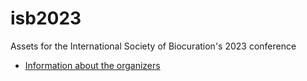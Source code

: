 # isb2023
Assets for the International Society of Biocuration's 2023 conference

- [Information about the organizers](https://query.wikidata.org/embed.html#%23%2B%20summary%3A%20A%20query%20for%20the%20ISB2023%20organizing%20committee%20and%20scientific%20program%20committeee%0A%23%2B%20endpoint%3A%20https%3A%2F%2Fquery.wikidata.org%2Fsparql%0A%23%2B%20tags%3A%0A%23%2B%20%20%20-%20conference%0A%23%2B%20%20%20-%20bibliometrics%0A%23defaultView%3ATable%0A%0ASELECT%20%0A%20%20%3Fperson%20%3FpersonLabel%20%3FpersonDescription%20%3FgenderLabel%20%3Fimage%0A%20%20%3FnationalityLabel%20%3Forcid%20%3Flinkedin%20%3Ftwitter%20%3Fgscholar%20%3Fgithub%0A%20%20(GROUP_CONCAT(DISTINCT%20%3Ftopic_label%3B%20separator%3D%22%2C%20%22)%20AS%20%3Ftopics)%0A%20%20(MAX(%3Fstart_date)%20as%20%3Fmax_start_date)%0A%20%20(SAMPLE(%3FemployerLabel)%20as%20%3FemployerLabel_)%0AWHERE%20%0A%7B%0A%20%20wd%3AQ111430238%20wdt%3AP664%7Cwdt%3AP5804%20%3Fperson%20.%0A%20%20%3Fperson%20wdt%3AP496%20%3Forcid%20.%0A%20%20OPTIONAL%20%7B%20%3Fperson%20wdt%3AP18%20%3Fimage%20.%20%7D%0A%20%20OPTIONAL%20%7B%20%3Fperson%20wdt%3AP21%20%3Fgender%20.%20%7D%0A%20%20OPTIONAL%20%7B%20%3Fperson%20wdt%3AP2002%20%3Ftwitter%20.%20%7D%0A%20%20OPTIONAL%20%7B%20%3Fperson%20wdt%3AP27%20%3Fnationality%20.%20%7D%0A%20%20OPTIONAL%20%7B%20%3Fperson%20wdt%3AP6634%20%3Flinkedin%20.%20%7D%0A%20%20OPTIONAL%20%7B%20%3Fperson%20wdt%3AP1960%20%3Fgscholar%20.%20%7D%0A%20%20OPTIONAL%20%7B%20%3Fperson%20wdt%3AP2037%20%3Fgithub%20.%20%7D%0A%20%20OPTIONAL%20%7B%20%3Fperson%20wdt%3AP101%20%3Ftopic%20.%20%3Ftopic%20rdfs%3Alabel%20%3Ftopic_label%20.%20FILTER%20(LANG(%3Ftopic_label)%20%3D%20'en')%20%7D%0A%20%20OPTIONAL%20%7B%20%0A%20%20%20%20%3Fperson%20p%3AP108%20%3Fstatement%20.%0A%20%20%20%20%3Fstatement%20ps%3AP108%20%3Femployer%20.%0A%20%20%20%20%3Femployer%20rdfs%3Alabel%20%3FemployerLabel%0A%20%20%20%20filter(lang(%3FemployerLabel)%20%3D%20%22en%22)%0A%20%20%20%20OPTIONAL%20%7B%20%0A%20%20%20%20%20%20%3Fstatement%20pq%3AP580%20%3Fstart_date%20.%20%0A%20%20%20%20%7D%0A%20%20%7D%0A%20%20SERVICE%20wikibase%3Alabel%20%7B%20bd%3AserviceParam%20wikibase%3Alanguage%20%22%5BAUTO_LANGUAGE%5D%2Cen%22.%20%7D%20%23%20Helps%20get%20the%20label%20in%20your%20language%2C%20if%20not%2C%20then%20en%20language%0A%7D%0AGROUP%20BY%0A%20%20%3Fperson%20%3FpersonLabel%20%3FpersonDescription%20%3FgenderLabel%20%3Fimage%0A%20%20%3FnationalityLabel%20%3Forcid%20%3Flinkedin%20%3Ftwitter%20%3Fgscholar%20%3Fgithub%0AORDER%20BY%20%3FpersonLabel%0A)
